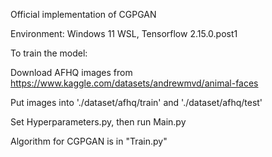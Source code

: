 Official implementation of CGPGAN

Environment: Windows 11 WSL, Tensorflow 2.15.0.post1

To train the model:

Download AFHQ images from https://www.kaggle.com/datasets/andrewmvd/animal-faces

Put images into './dataset/afhq/train' and './dataset/afhq/test'

Set Hyperparameters.py, then run Main.py

Algorithm for CGPGAN is in "Train.py"
